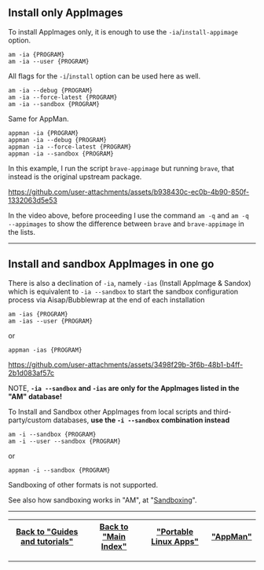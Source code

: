 ## Install only AppImages
To install AppImages only, it is enough to use the `-ia`/`install-appimage` option.
```
am -ia {PROGRAM}
am -ia --user {PROGRAM}
```
All flags for the `-i`/`install` option can be used here as well.
```
am -ia --debug {PROGRAM}
am -ia --force-latest {PROGRAM}
am -ia --sandbox {PROGRAM}
```
Same for AppMan.
```
appman -ia {PROGRAM}
appman -ia --debug {PROGRAM}
appman -ia --force-latest {PROGRAM}
appman -ia --sandbox {PROGRAM}
```
In this example, I run the script `brave-appimage` but running `brave`, that instead is the original upstream package.

https://github.com/user-attachments/assets/b938430c-ec0b-4b90-850f-1332063d5e53

In the video above, before proceeding I use the command `am -q` and `am -q --appimages` to show the difference between `brave` and `brave-appimage` in the lists.

------------------------------------------------------------------------
## Install and sandbox AppImages in one go
There is also a declination of `-ia`, namely `-ias` (Install AppImage & Sandox) which is equivalent to `-ia --sandbox` to start the sandbox configuration process via Aisap/Bubblewrap at the end of each installation
```
am -ias {PROGRAM}
am -ias --user {PROGRAM}
```
or
```
appman -ias {PROGRAM}
```

https://github.com/user-attachments/assets/3498f29b-3f6b-48b1-b4ff-2b1d083af57c

NOTE, **`-ia --sandbox` and `-ias` are only for the AppImages listed in the "AM" database!**

To Install and Sandbox other AppImages from local scripts and third-party/custom databases, **use the `-i --sandbox` combination instead**
```
am -i --sandbox {PROGRAM}
am -i --user --sandbox {PROGRAM}
```
or
```
appman -i --sandbox {PROGRAM}
```
Sandboxing of other formats is not supported.

See also how sandboxing works in "AM", at "[Sandboxing](./sandbox.md)".

------------------------------------------------------------------------

| [Back to "Guides and tutorials"](../../README.md#guides-and-tutorials) | [Back to "Main Index"](../../README.md#main-index) | ["Portable Linux Apps"](https://portable-linux-apps.github.io/) | [ "AppMan" ](https://github.com/ivan-hc/AppMan) |
| - | - | - | - |

------------------------------------------------------------------------
